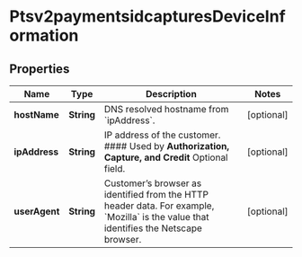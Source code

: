 
# Ptsv2paymentsidcapturesDeviceInformation

## Properties
Name | Type | Description | Notes
------------ | ------------- | ------------- | -------------
**hostName** | **String** | DNS resolved hostname from &#x60;ipAddress&#x60;. |  [optional]
**ipAddress** | **String** | IP address of the customer.  #### Used by **Authorization, Capture, and Credit** Optional field.  |  [optional]
**userAgent** | **String** | Customer’s browser as identified from the HTTP header data. For example, &#x60;Mozilla&#x60; is the value that identifies the Netscape browser.  |  [optional]




